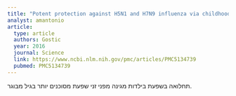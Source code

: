```yaml
---
title: "Potent protection against H5N1 and H7N9 influenza via childhood hemagglutinin imprinting"
analyst: amantonio
article:
  type: article
  authors: Gostic
  year: 2016
  journal: Science
  link: https://www.ncbi.nlm.nih.gov/pmc/articles/PMC5134739
  pubmed: PMC5134739
---
```


תחלואה בשפעת בילדות מגינה מפני זני שפעת מסוכנים יותר בגיל מבוגר.
